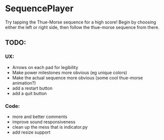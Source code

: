 # SequencePlayer
 Try tapping the Thue-Morse sequence for a high score! Begin by choosing either the left or right side, then follow the thue-morse sequence from there.

## TODO:
### UX:
 * Arrows on each pad for legibility
 * Make power milestones more obvious (eg unique colors)
 * Make the actual sequence more obvious (some cool thue-morse animation?)
* add a restart button
 * add a quit button
### Code:
 * more and better comments
 * improve sound responsiveness
 * clean up the mess that is indicator.py
 * add resize support